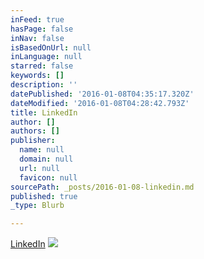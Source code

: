 ```yaml
---
inFeed: true
hasPage: false
inNav: false
isBasedOnUrl: null
inLanguage: null
starred: false
keywords: []
description: ''
datePublished: '2016-01-08T04:35:17.320Z'
dateModified: '2016-01-08T04:28:42.793Z'
title: LinkedIn
author: []
authors: []
publisher:
  name: null
  domain: null
  url: null
  favicon: null
sourcePath: _posts/2016-01-08-linkedin.md
published: true
_type: Blurb

---
```

[LinkedIn][0]
![](https://the-grid-user-content.s3-us-west-2.amazonaws.com/edc6b8ec-8942-4ab7-bd7b-5975f3c7b524.jpg)

[0]: https://www.linkedin.com/in/shauntinney